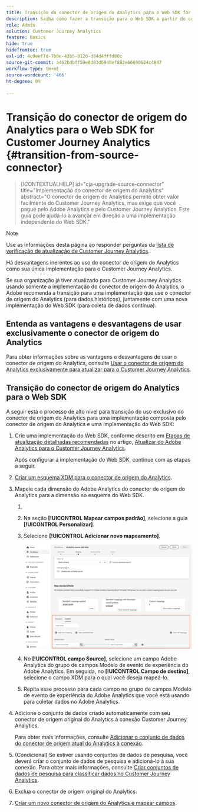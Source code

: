 ```yaml
---
title: Transição do conector de origem do Analytics para o Web SDK for Customer Journey Analytics
description: Saiba como fazer a transição para o Web SDK a partir do conector de origem do Analytics ao atualizar para o Customer Journey Analytics
role: Admin
solution: Customer Journey Analytics
feature: Basics
hide: true
hidefromtoc: true
exl-id: 4c0eef7d-7b0e-43b5-8126-d84d4fffd80c
source-git-commit: a462bdbff59e8d83d6948ef882e66690624c4847
workflow-type: tm+mt
source-wordcount: '466'
ht-degree: 0%

---
```


# Transição do conector de origem do Analytics para o Web SDK for Customer Journey Analytics {#transition-from-source-connector}

<!-- markdownlint-disable MD034 -->

>[!CONTEXTUALHELP]
>id="cja-upgrade-source-connector"
>title="Implementação do conector de origem do Analytics"
>abstract="O conector de origem do Analytics permite obter valor facilmente do Customer Journey Analytics, mas exige que você pague pelo Adobe Analytics e pelo Customer Journey Analytics. Este guia pode ajudá-lo a avançar em direção a uma implementação independente do Web SDK."

<!-- markdownlint-enable MD034 -->

>[!NOTE]
> 
>Use as informações desta página ao responder perguntas da [lista de verificação de atualização de Customer Journey Analytics](https://gigazelle.github.io/cja-ttv/).

Há desvantagens inerentes ao uso do conector de origem do Analytics como sua única implementação para o Customer Journey Analytics.

Se sua organização já tiver atualizado para Customer Journey Analytics usando somente a implementação do conector de origem do Analytics, o Adobe recomenda a transição para uma implementação que use o conector de origem do Analytics (para dados históricos), juntamente com uma nova implementação do Web SDK (para coleta de dados contínua).

## Entenda as vantagens e desvantagens de usar exclusivamente o conector de origem do Analytics

Para obter informações sobre as vantagens e desvantagens de usar o conector de origem do Analytics, consulte [Usar o conector de origem do Analytics exclusivamente para atualizar para o Customer Journey Analytics](/help/getting-started/cja-upgrade/cja-upgrade-source-connector-exclusively.md).

## Transição do conector de origem do Analytics para o Web SDK

A seguir está o processo de alto nível para transição do uso exclusivo do conector de origem do Analytics para uma implementação composta pelo conector de origem do Analytics e uma implementação do Web SDK:

1. Crie uma implementação do Web SDK, conforme descrito em [Etapas de atualização detalhadas recomendadas](/help/getting-started/cja-upgrade/cja-upgrade-recommendations.md#detailed-recommended-upgrade-steps) no artigo, [Atualizar do Adobe Analytics para o Customer Journey Analytics](/help/getting-started/cja-upgrade/cja-upgrade-recommendations.md).

   Após configurar a implementação do Web SDK, continue com as etapas a seguir.

1. [Criar um esquema XDM para o conector de origem do Analytics](/help/getting-started/cja-upgrade/cja-upgrade-source-connector-schema.md).

1. Mapeie cada dimensão do Adobe Analytics do conector de origem do Analytics para a dimensão no esquema do Web SDK.

   1. 
      <!-- how do you get here -->

   1. Na seção **[!UICONTROL Mapear campos padrão]**, selecione a guia **[!UICONTROL Personalizar]**.

   1. Selecione **[!UICONTROL Adicionar novo mapeamento]**.

      ![mapear campos de esquema](assets/schema-mapping.png)

   1. No **[!UICONTROL campo Source]**, selecione um campo Adobe Analytics do grupo de campos Modelo de evento de experiência do Adobe Analytics. Em seguida, no **[!UICONTROL Campo de destino]**, selecione o campo XDM para o qual você deseja mapeá-lo.

   1. Repita esse processo para cada campo no grupo de campos Modelo de evento de experiência do Adobe Analytics que você está usando para coletar dados no Adobe Analytics.

1. Adicione o conjunto de dados criado automaticamente com seu conector de origem original do Analytics à conexão Customer Journey Analytics.

   Para obter mais informações, consulte [Adicionar o conjunto de dados do conector de origem atual do Analytics à conexão](/help/getting-started/cja-upgrade/cja-upgrade-source-connector-dataset.md).

1. (Condicional) Se estiver usando conjuntos de dados de pesquisa, você deverá criar o conjunto de dados de pesquisa e adicioná-lo à sua conexão. Para obter mais informações, consulte [Criar conjuntos de dados de pesquisa para classificar dados no Customer Journey Analytics](/help/getting-started/cja-upgrade/cja-upgrade-dataset-lookup.md).

1. Exclua o conector de origem original do Analytics. <!-- need to add steps somewhere about how to do this -->

1. [Criar um novo conector de origem do Analytics e mapear campos](/help/getting-started/cja-upgrade/cja-upgrade-source-connector.md).

